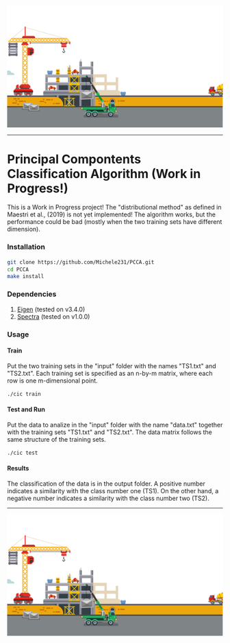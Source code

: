![alt text](https://github.com/Michele231/PCCA/blob/main/figures/suc.PNG)

***

# Principal Compontents Classification Algorithm (Work in Progress!)

This is a Work in Progress project! The "distributional method" as defined in Maestri et al., (2019) is not yet implemented! The algorithm works, but the performance could be bad (mostly when the two training sets have different dimension).

### Installation

```bash
git clone https://github.com/Michele231/PCCA.git
cd PCCA
make install
```

### Dependencies

1. [Eigen](http://eigen.tuxfamily.org/) (tested on v3.4.0)
2. [Spectra](https://spectralib.org/) (tested on v1.0.0)

### Usage

#### Train

Put the two training sets in the "input" folder with the names "TS1.txt" and "TS2.txt". Each training set is specified as an n-by-m matrix, where each row is one m-dimensional point.
```bash
./cic train
```

#### Test and Run

Put the data to analize in the "input" folder with the name "data.txt" together with the training sets "TS1.txt" and "TS2.txt". The data matrix follows the same structure of the training sets.

```bash
./cic test
```

#### Results
The classification of the data is in the output folder. A positive number indicates a similarity with the class number one (TS1). On the other hand, a negative number indicates a similarity with the class number two (TS2).

***

![alt text](https://github.com/Michele231/PCCA/blob/main/figures/suc.PNG)

